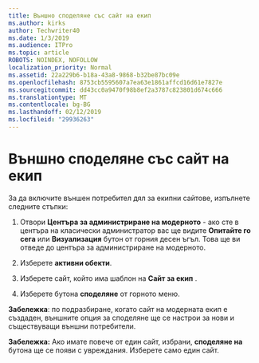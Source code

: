 ```yaml
---
title: Външно споделяне със сайт на екип
ms.author: kirks
author: Techwriter40
ms.date: 1/3/2019
ms.audience: ITPro
ms.topic: article
ROBOTS: NOINDEX, NOFOLLOW
localization_priority: Normal
ms.assetid: 22a229b6-b18a-43a8-9868-b32be87bc09e
ms.openlocfilehash: 8753cb5595607a7ea63e1861affcd16d61e7827e
ms.sourcegitcommit: dd43cc0a9470f98b8ef2a3787c823801d674c666
ms.translationtype: MT
ms.contentlocale: bg-BG
ms.lasthandoff: 02/12/2019
ms.locfileid: "29936263"
---
```

# <a name="external-sharing-with-a-team-site"></a>Външно споделяне със сайт на екип

За да включите външен потребител дял за екипни сайтове, изпълнете следните стъпки: 
  
1. Отвори **Центъра за администриране на модерното** - ако сте в центъра на класически администратор вас ще видите **Опитайте го сега** или **Визуализация** бутон от горния десен ъгъл. Това ще ви отведе до центъра за администриране на модерното. 
  
2. Изберете **активни обекти**. 
  
3. Изберете сайт, който има шаблон на **Сайт за екип** . 
  
4. Изберете бутона **споделяне** от горното меню. 
  
 **Забележка**: по подразбиране, когато сайт на модерната екип е създаден, външните опция за споделяне ще се настрои за нови и съществуващи външни потребители. 
  
 **Забележка:** Ако имате повече от един сайт, избрани, **споделяне на** бутона ще се появи с увреждания. Изберете само един сайт. 
  

